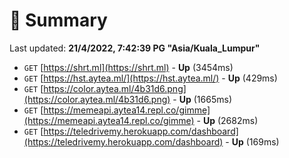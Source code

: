 # 📖 Summary
Last updated: **21/4/2022, 7:42:39 PG "Asia/Kuala_Lumpur"**

- `GET` [https://shrt.ml](https://shrt.ml) - **Up** (3454ms)
- `GET` [https://hst.aytea.ml/](https://hst.aytea.ml/) - **Up** (429ms)
- `GET` [https://color.aytea.ml/4b31d6.png](https://color.aytea.ml/4b31d6.png) - **Up** (1665ms)
- `GET` [https://memeapi.aytea14.repl.co/gimme](https://memeapi.aytea14.repl.co/gimme) - **Up** (2682ms)
- `GET` [https://teledrivemy.herokuapp.com/dashboard](https://teledrivemy.herokuapp.com/dashboard) - **Up** (169ms)
